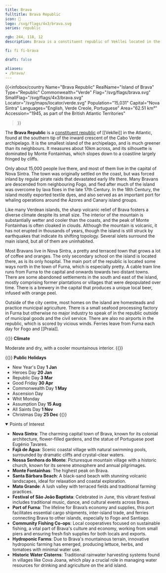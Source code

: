 ```yaml
---
title: Brava
fulltitle: Brava Republic
icon: 🌳
logo: /svg/flags/4x3/brava.svg
series: republic

rgb: 244, 118, 12
description: Brava is a constituent republic of Vekllei located in the Cabo Verde archipelago off the coast of West Africa.

fi: fi fi-brava

draft: false

aliases:
- /brava/
---
```

{{<infobox/country
	 Name="Brava Republic"
	 RealName="Island of Brava"
	 Type="Republic"
	 Commonwealth="Verde"
	 Flag="/svg/flags/brava.svg"
	 SmallFlag="/svg/flags/4x3/brava.svg"
	 Locator="/svg/maps/locator/verde.svg"
	 Population="15,031"
	 Capital="Nova Sintra"
	 Languages="English, Verde Creole, Portuguese"
	 Area="62.51 km²"
	 Accession="1945, as part of the British Atlantic Territories"
 >}}

The <span class="fi fi-brava"></span> **Brava Republic** is a [constituent republic](/republics/) of [[Vekllei]] in the Atlantic, found at the southern tip of the inward crescent of the Cabo Verde archipelago. It is the smallest island of the archipelago, and is much greener than its neighbours. It measures about 10km across, and its silhouette is dominated by Monte Fontainhas, which slopes down to a coastline largely fringed by cliffs.

Only about 15,000 people live there, and most of them live in the capital of Nova Sintra. The town was originally settled on the coast, but was forced inland by regular pirate raids that devastated early life there. Many Bravans are descended from neighbouring Fogo, and fled after much of the island was overcome by lava floes in the late 17th Century. In the 18th Century, the island mostly exported textile dyes, and also served as an important port for whaling operations around the Azores and Canary island groups.

Like many Verdean islands, the sharp volcanic relief of Brava fosters a diverse climate despite its small size. The interior of the mountain is substantially wetter and cooler than the coasts, and the peak of Monte Fontainhas is often cloaked in clouds. Although the mountain is volcanic, it has not erupted in thousands of years, though the island is still struck by earthquakes that indicate its shifting topology. Several islets surround the main island, but all of them are uninhabited.

Most Bravans live in Nova Sintra, a pretty and terraced town that grows a lot of coffee and oranges. The only secondary school on the island is located there, as is its only hospital. The main port of the republic is located some ways north in the town of Furna, which is especially pretty. A cable tram line runs from Furna to the capital and onwards towards two distant towns. There are some abandoned settlements in the south and east of the island, mostly comprising former plantations or villages that were depopulated over time. There is a brewery in the capital that produces a unique local beer, infused with orange peel.

Outside of the city centre, most homes on the island are homesteads and practice municipal agriculture. There is a small seafood processing factory in Furna but otherwise no major industry to speak of in the republic outside of municipal goods and the civil service. There are also no airports in the republic, which is scored by vicious winds. Ferries leave from Furna each day for Fogo and [[Praia]].

{{<note table>}}
**Climate**

Moderate and dry, with a cooler mountainous interior.
{{</note>}}

{{<note table>}}
**Public Holidays**

* New Year's Day **1 Jan**
* Heroes Day **20 Jan**
* Republic Day **3 Mar**
* Good Friday **30 Apr**
* Commonwealth Day **1 May**
* Ascension Day
* Whit Monday
* Assumption Day **15 Aug**
* All Saints Day **1 Nov**
* Christmas Day **25 Dec**
{{</note>}}

<details open>
<summary>Points of Interest</summary>

- **Nova Sintra**: The charming capital town of Brava, known for its colonial architecture, flower-filled gardens, and the statue of Portuguese poet Eugénio Tavares.
- **Fajã de Água**: Scenic coastal village with natural swimming pools, surrounded by dramatic cliffs and crystal-clear waters.
- **Nossa Senhora do Monte**: Picturesque mountain village with a historic church, known for its serene atmosphere and annual pilgrimages.
- **Monte Fontainhas**: The highest peak on Brava.
- **Santa Bárbara Beach**: A black-sand beach with stunning volcanic landscapes, ideal for relaxation and coastal exploration.
- **Mato Grande**: A lush valley with terraced fields and traditional farming practices.
- **Festival of São João Baptista**: Celebrated in June, this vibrant festival includes traditional music, dance, and cultural events across Brava.
- **Port of Furna**: The lifeline for Brava’s economy and supplies, this port facilitates essential cargo shipments, inter-island trade, and ferries connecting Brava to other islands, especially to Fogo and Santiago.
- **Community Fishing Co-ops**: Local cooperatives focused on sustainable fishing, a vital part of Brava's culture and economy, working from small piers and ensuring fresh fish supplies for both locals and exports.
- **Hydroponic Farms**: Due to Brava's mountainous terrain, innovative hydroponic farming has emerged, producing lettuce, herbs, and tomatoes with minimal water use.
- **Historic Water Cisterns**: Traditional rainwater harvesting systems found in villages like Cova Joana, which play a crucial role in managing water resources for drinking and agriculture on the arid island.
</details>

